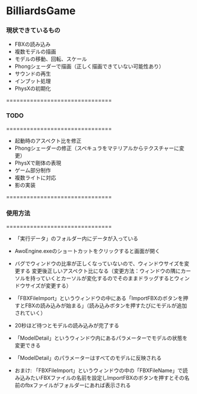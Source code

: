 # BilliardsGame

### 現状できているもの ###
* FBXの読み込み
* 複数モデルの描画
* モデルの移動、回転、スケール
* Phongシェーダーで描画（正しく描画できていない可能性あり）
* サウンドの再生
* インプット処理
* PhysXの初期化

===============================
### TODO ###
===============================
* 起動時のアスペクト比を修正
* Phongシェーダーの修正（スペキュラをマテリアルからテクスチャーに変更）
* PhysXで剛体の表現
* ゲーム部分制作
* 複数ライトに対応
* 影の実装

===============================
### 使用方法 ###
===============================
* 「実行データ」のフォルダー内にデータが入っている

* AwoEngine.exeのショートカットをクリックすると画面が開く

* バグでウィンドウの比率が正しくなっていないので、ウィンドウサイズを変更する
変更後正しいアスペクト比になる（変更方法：ウィンドウの隅にカーソルを持っていくとカーソルが変化するのでそのままドラッグするとウィンドウサイズが変更する）

* 「FBXFileImport」というウィンドウの中にある「ImportFBXのボタンを押すとFBXの読み込みが始まる」（読み込みボタンを押すたびにモデルが追加されていく）

* 20秒ほど待つとモデルの読み込みが完了する

* 「ModelDetail」というウィンドウ内にあるパラメーターでモデルの状態を変更できる
* 「ModelDetail」のパラメーターはすべてのモデルに反映される

* おまけ:
「FBXFileImport」というウィンドウの中の「FBXFileName」で読み込みたいFBXファイルの名前を設定しImportFBXのボタンを押すとその名前のfbxファイルがフォルダーにあれば表示される

